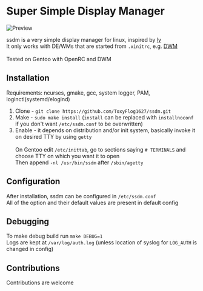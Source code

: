 # Super Simple Display Manager

![Preview](https://github-production-user-asset-6210df.s3.amazonaws.com/59206807/248037296-aafb5ecb-cc01-4b45-a8ef-97a27c747e42.png)

ssdm is a very simple display manager for linux, inspired by [ly](https://github.com/fairyglade/ly) \
It only works with DE/WMs that are started from `.xinitrc`, e.g. [DWM](https://dwm.suckless.org/) \
\
Tested on Gentoo with OpenRC and DWM

## Installation

Requirements: ncurses, gmake, gcc, system logger, PAM, loginctl(systemd/elogind)

1. Clone - `git clone https://github.com/ToxyFlog1627/ssdm.git`
2. Make - `sudo make install` (`install` can be replaced with `installnoconf` if you don't want `/etc/ssdm.conf` to be overwritten)
3. Enable - it depends on distribution and/or init system, basically invoke it on desired TTY by using `getty` \
\
On Gentoo edit `/etc/inittab`, go to sections saying `# TERMINALS` and choose TTY on which you want it to open \
Then append `-nl /usr/bin/ssdm` after `/sbin/agetty`

## Configuration

After installation, ssdm can be configured in `/etc/ssdm.conf` \
All of the option and their default values are present in default config

## Debugging

To make debug build run `make DEBUG=1` \
Logs are kept at `/var/log/auth.log` (unless location of syslog for `LOG_AUTH` is changed in config)

## Contributions

Contributions are welcome